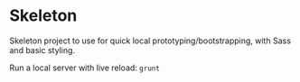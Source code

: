 # Skeleton

Skeleton project to use for quick local prototyping/bootstrapping, with Sass and basic styling.

Run a local server with live reload: `grunt`
